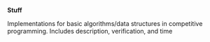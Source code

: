 **Stuff**

Implementations for basic algorithms/data structures in competitive programming. 
Includes description, verification, and time 
